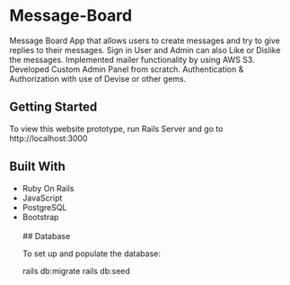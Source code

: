 # Message-Board

<p>Message Board App that allows users to create messages and try to give replies to their messages. Sign in User and Admin can also Like or Dislike the messages. Implemented mailer functionality by using AWS S3. Developed
Custom Admin Panel from scratch. Authentication & Authorization with use of Devise or other gems.</p>

## Getting Started

<p> To view this website prototype, run Rails Server and go to http://localhost:3000 </p>

## Built With

<ul>
<li> Ruby On Rails </li>
<li> JavaScript </li>
<li> PostgreSQL </li>
<li> Bootstrap </li>
<br>
## Database

<p> To set up and populate the database: </p>

rails db:migrate
rails db:seed
